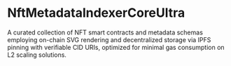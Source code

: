 # NftMetadataIndexerCoreUltra
A curated collection of NFT smart contracts and metadata schemas employing on-chain SVG rendering and decentralized storage via IPFS pinning with verifiable CID URIs, optimized for minimal gas consumption on L2 scaling solutions.

